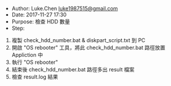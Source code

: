 - Author:  Luke.Chen <luke1987515@gmail.com>
- Date:    2017-11-27 17:30
- Purpose: 檢查 HDD 數量
- Step:
1. 複製 check_hdd_number.bat & diskpart_script.txt 到 PC
2. 開啟 "OS rebooter" 工具，將此 check_hdd_number.bat 路徑放置 Appliction 中
3. 執行 "OS rebooter"
4. 結束後 check_hdd_number.bat 路徑多出 result 檔案
5. 檢查 result.log 結果
